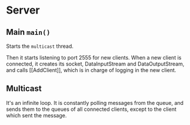 # Server

## Main `main()`

Starts the `multicast` thread.

Then it starts listening to port 2555 for new clients. When a new client is
connected, it creates its socket, DataInputStream and DataOutputStream, and
calls [[AddClient]], which is in charge of logging in the new client.

## Multicast

It's an infinite loop. It is constantly polling messages from the queue, and
sends them to the queues of all connected clients, except to the client which
sent the message.


